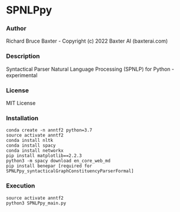 # SPNLPpy

### Author

Richard Bruce Baxter - Copyright (c) 2022 Baxter AI (baxterai.com)

### Description

Syntactical Parser Natural Language Processing (SPNLP) for Python - experimental 

### License

MIT License

### Installation
```
conda create -n anntf2 python=3.7
source activate anntf2
conda install nltk
conda install spacy
conda install networkx
pip install matplotlib==2.2.3
python3 -m spacy download en_core_web_md
pip install benepar [required for SPNLPpy_syntacticalGraphConstituencyParserFormal]
```

### Execution
```
source activate anntf2
python3 SPNLPpy_main.py
```
